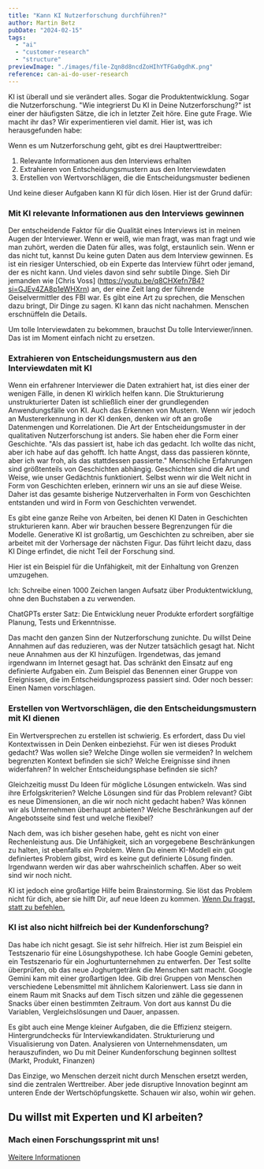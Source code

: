 ```yaml
---
title: "Kann KI Nutzerforschung durchführen?"
author: Martin Betz
pubDate: "2024-02-15"
tags:
  - "ai"
  - "customer-research"
  - "structure"
previewImage: "./images/file-Zqn8d8ncdZoHIhYTFGa0gdhK.png"
reference: can-ai-do-user-research
---
```


KI ist überall und sie verändert alles. Sogar die Produktentwicklung. Sogar die Nutzerforschung. "Wie integrierst Du KI in Deine Nutzerforschung?" ist einer der häufigsten Sätze, die ich in letzter Zeit höre. Eine gute Frage. Wie macht ihr das? Wir experimentieren viel damit. Hier ist, was ich herausgefunden habe:

Wenn es um Nutzerforschung geht, gibt es drei Hauptwerttreiber:

1. Relevante Informationen aus den Interviews erhalten
2. Extrahieren von Entscheidungsmustern aus den Interviewdaten
3. Erstellen von Wertvorschlägen, die die Entscheidungsmuster bedienen

Und keine dieser Aufgaben kann KI für dich lösen. Hier ist der Grund dafür:

### Mit KI relevante Informationen aus den Interviews gewinnen

Der entscheidende Faktor für die Qualität eines Interviews ist in meinen Augen der Interviewer. Wenn er weiß, wie man fragt, was man fragt und wie man zuhört, werden die Daten für alles, was folgt, erstaunlich sein. Wenn er das nicht tut, kannst Du keine guten Daten aus dem Interview gewinnen. Es ist ein riesiger Unterschied, ob ein Experte das Interview führt oder jemand, der es nicht kann. Und vieles davon sind sehr subtile Dinge. Sieh Dir jemanden wie [Chris Voss] (https://youtu.be/q8CHXefn7B4?si=GJEv4ZA8p1eWHXrn) an, der eine Zeit lang der führende Geiselvermittler des FBI war. Es gibt eine Art zu sprechen, die Menschen dazu bringt, Dir Dinge zu sagen. KI kann das nicht nachahmen. Menschen erschnüffeln die Details.

Um tolle Interviewdaten zu bekommen, brauchst Du tolle Interviewer/innen. Das ist im Moment einfach nicht zu ersetzen.

### Extrahieren von Entscheidungsmustern aus den Interviewdaten mit KI

Wenn ein erfahrener Interviewer die Daten extrahiert hat, ist dies einer der wenigen Fälle, in denen KI wirklich helfen kann. Die Strukturierung unstrukturierter Daten ist schließlich einer der grundlegenden Anwendungsfälle von KI. Auch das Erkennen von Mustern. Wenn wir jedoch an Mustererkennung in der KI denken, denken wir oft an große Datenmengen und Korrelationen. Die Art der Entscheidungsmuster in der qualitativen Nutzerforschung ist anders. Sie haben eher die Form einer Geschichte. "Als das passiert ist, habe ich das gedacht. Ich wollte das nicht, aber ich habe auf das gehofft. Ich hatte Angst, dass das passieren könnte, aber ich war froh, als das stattdessen passierte." Menschliche Erfahrungen sind größtenteils von Geschichten abhängig. Geschichten sind die Art und Weise, wie unser Gedächtnis funktioniert. Selbst wenn wir die Welt nicht in Form von Geschichten erleben, erinnern wir uns an sie auf diese Weise. Daher ist das gesamte bisherige Nutzerverhalten in Form von Geschichten entstanden und wird in Form von Geschichten verwendet.

Es gibt eine ganze Reihe von Arbeiten, bei denen KI Daten in Geschichten strukturieren kann. Aber wir brauchen bessere Begrenzungen für die Modelle. Generative KI ist großartig, um Geschichten zu schreiben, aber sie arbeitet mit der Vorhersage der nächsten Figur. Das führt leicht dazu, dass KI Dinge erfindet, die nicht Teil der Forschung sind.

Hier ist ein Beispiel für die Unfähigkeit, mit der Einhaltung von Grenzen umzugehen.

Ich: Schreibe einen 1000 Zeichen langen Aufsatz über Produktentwicklung, ohne den Buchstaben a zu verwenden.

ChatGPTs erster Satz: Die Entwicklung neuer Produkte erfordert sorgfältige Planung, Tests und Erkenntnisse.

Das macht den ganzen Sinn der Nutzerforschung zunichte. Du willst Deine Annahmen auf das reduzieren, was der Nutzer tatsächlich gesagt hat. Nicht neue Annahmen aus der KI hinzufügen. Irgendetwas, das jemand irgendwann im Internet gesagt hat. Das schränkt den Einsatz auf eng definierte Aufgaben ein. Zum Beispiel das Benennen einer Gruppe von Ereignissen, die im Entscheidungsprozess passiert sind. Oder noch besser: Einen Namen vorschlagen.

### Erstellen von Wertvorschlägen, die den Entscheidungsmustern mit KI dienen

Ein Wertversprechen zu erstellen ist schwierig. Es erfordert, dass Du viel Kontextwissen in Dein Denken einbeziehst. Für wen ist dieses Produkt gedacht? Was wollen sie? Welche Dinge wollen sie vermeiden? In welchem begrenzten Kontext befinden sie sich? Welche Ereignisse sind ihnen widerfahren? In welcher Entscheidungsphase befinden sie sich?

Gleichzeitig musst Du Ideen für mögliche Lösungen entwickeln. Was sind ihre Erfolgskriterien? Welche Lösungen sind für das Problem relevant? Gibt es neue Dimensionen, an die wir noch nicht gedacht haben? Was können wir als Unternehmen überhaupt anbieten? Welche Beschränkungen auf der Angebotsseite sind fest und welche flexibel?

Nach dem, was ich bisher gesehen habe, geht es nicht von einer Rechenleistung aus. Die Unfähigkeit, sich an vorgegebene Beschränkungen zu halten, ist ebenfalls ein Problem. Wenn Du einem KI-Modell ein gut definiertes Problem gibst, wird es keine gut definierte Lösung finden. Irgendwann werden wir das aber wahrscheinlich schaffen. Aber so weit sind wir noch nicht.

KI ist jedoch eine großartige Hilfe beim Brainstorming. Sie löst das Problem nicht für dich, aber sie hilft Dir, auf neue Ideen zu kommen. [Wenn Du fragst, statt zu befehlen.](/de/blog/questioning-artificial-intelligence/)

### KI ist also nicht hilfreich bei der Kundenforschung?

Das habe ich nicht gesagt. Sie ist sehr hilfreich. Hier ist zum Beispiel ein Testszenario für eine Lösungshypothese. Ich habe Google Gemini gebeten, ein Testszenario für ein Joghurtunternehmen zu entwerfen. Der Test sollte überprüfen, ob das neue Joghurtgetränk die Menschen satt macht. Google Gemini kam mit einer großartigen Idee. Gib drei Gruppen von Menschen verschiedene Lebensmittel mit ähnlichem Kalorienwert. Lass sie dann in einem Raum mit Snacks auf dem Tisch sitzen und zähle die gegessenen Snacks über einen bestimmten Zeitraum. Von dort aus kannst Du die Variablen, Vergleichslösungen und Dauer, anpassen.

Es gibt auch eine Menge kleiner Aufgaben, die die Effizienz steigern. Hintergrundchecks für Interviewkandidaten. Strukturierung und Visualisierung von Daten. Analysieren von Unternehmensdaten, um herauszufinden, wo Du mit Deiner Kundenforschung beginnen solltest (Markt, Produkt, Finanzen)

Das Einzige, wo Menschen derzeit nicht durch Menschen ersetzt werden, sind die zentralen Werttreiber. Aber jede disruptive Innovation beginnt am unteren Ende der Wertschöpfungskette. Schauen wir also, wohin wir gehen.



## Du willst mit Experten und KI arbeiten?

### Mach einen Forschungssprint mit uns!

[Weitere Informationen](/services/jobs-to-be-done-agency/)
